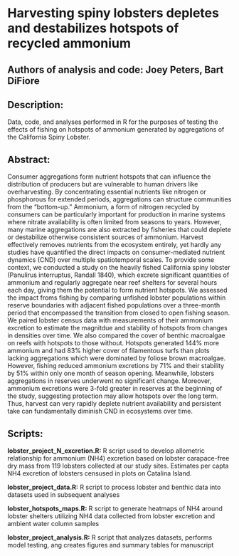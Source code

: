 # Harvesting spiny lobsters depletes and destabilizes hotspots of recycled ammonium

## Authors of analysis and code: Joey Peters, Bart DiFiore

## Description:
Data, code, and analyses performed in R for the purposes of testing the effects of fishing on hotspots of ammonium generated by aggregations of the California Spiny Lobster. 

## Abstract:
Consumer aggregations form nutrient hotspots that can influence the distribution of producers but are vulnerable to human drivers like overharvesting. By concentrating essential nutrients like nitrogen or phosphorous for extended periods, aggregations can structure communities from the “bottom-up.” Ammonium, a form of nitrogen recycled by consumers can be particularly important for production in marine systems where nitrate availability is often limited from seasons to years. However, many marine aggregations are also extracted by fisheries that could deplete or destabilize otherwise consistent sources of ammonium. Harvest effectively removes nutrients from the ecosystem entirely, yet hardly any studies have quantified the direct impacts on consumer-mediated nutrient dynamics (CND) over multiple spatiotemporal scales. To provide some context, we conducted a study on the heavily fished California spiny lobster (Panulirus interruptus, Randall 1840), which excrete significant quantities of ammonium and regularly aggregate near reef shelters for several hours each day, giving them the potential to form nutrient hotspots. We assessed the impact froms fishing by comparing unfished lobster populations within reserve boundaries with adjacent fished populations over a three-month period that encompassed the transition from closed to open fishing season. We paired lobster census data with measurements of their ammonium excretion to estimate the magnitdue and stability of hotspots from changes in densities over time. We also compared the cover of  benthic macroalgae on reefs with hotspots to those without. Hotspots generated 144% more ammonium and had 83% higher cover of filamentous turfs than plots lacking aggregations which were dominated by foliose brown macroalgae. However, fishing reduced ammonium excretions by 71% and their stability by 51% within only one month of season opening. Meanwhile, lobsters aggregations in reserves underwent no significant change. Moreover, ammonium excretions were 3-fold greater in reserves at the beginning of the study, suggesting protection may allow hotspots over the long term. Thus, harvest can very rapidly deplete nutrient availability and persistent take can fundamentally diminish CND in ecosystems over time. 

## Scripts:
**lobster_project_N_excretion.R:** R script used to develop allometric relationship for ammonium (NH4) excretion based on lobster carapace-free dry mass from 119 lobsters collected at our study sites.  Estimates per capta NH4 excretion of lobsters censused in plots on Catalina Island. 

**lobster_project_data.R:** R script to process lobster and benthic data into datasets used in subsequent analyses

**lobster_hotspots_maps.R:** R script to generate heatmaps of NH4 around lobster shelters utilizing NH4 data collected from lobster excretion and ambient water column samples

**lobster_project_analysis.R:** R script that analyzes datasets, performs model testing, ang creates figures and summary tables for manuscript
